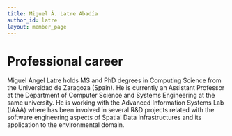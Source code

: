 ```yaml
---
title: Miguel Á. Latre Abadía
author_id: latre
layout: member_page
---
```


# Professional career
Miguel Ángel Latre holds MS and PhD degrees in Computing Science from the Universidad de Zaragoza (Spain). He is currently an Assistant Professor at the Department of Computer Science and Systems Engineering at the same university. He is working with the Advanced Information Systems Lab (IAAA) where has been involved in several R&D projects related with the software engineering aspects of Spatial Data Infrastructures and its application to the environmental domain.